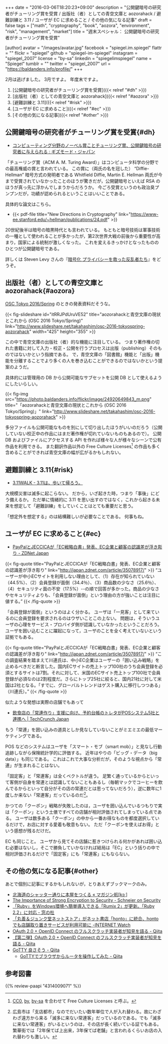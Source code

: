 +++
date = "2016-03-06T18:20:23+09:00"
description = "公開鍵暗号の研究者がチューリング賞を受賞 / 出版社（者）としての青空文庫と aozorahack / 避難訓練と 3.11 / ユーザが EC に求めること / その他の気になる記事"
draft = false
tags = ["math", "cryptography", "book", "aozora", "environment", "risk", "management", "market"]
title = "週末スペシャル： 公開鍵暗号の研究者がチューリング賞を受賞"

[author]
  avatar = "/images/avatar.jpg"
  facebook = "spiegel.im.spiegel"
  flattr = ""
  flickr = "spiegel"
  github = "spiegel-im-spiegel"
  instagram = "spiegel_2007"
  license = "by-sa"
  linkedin = "spiegelimspiegel"
  name = "Spiegel"
  tumblr = ""
  twitter = "spiegel_2007"
  url = "https://baldanders.info/profile/"
+++

2月は逃げました。
3月ですよ。
年度末ですよ。

1. [公開鍵暗号の研究者がチューリング賞を受賞]({{< relref "#dh" >}})
1. [出版社（者）としての青空文庫と aozorahack]({{< relref "#aozora" >}})
1. [避難訓練と 3.11]({{< relref "#risk" >}})
1. [ユーザが EC に求めること]({{< relref "#ec" >}})
1. [その他の気になる記事]({{< relref "#other" >}})

## 公開鍵暗号の研究者がチューリング賞を受賞{#dh}

- [コンピューティング分野のノーベル賞ことチューリング賞、公開鍵暗号の研究者に与えられる : ギズモード・ジャパン](http://www.gizmodo.jp/2016/03/Turing_Award_for_public_key_encryption.html)

「チューリング賞（ACM A. M. Turing Award）」はコンピュータ科学の分野での最高権威の賞と言われている。
この賞に（両氏の名を冠した） “Diffie-Hellman” 暗号方式の発明者である Whitfield Diffie, Martin E. Hellman 両氏が今まで受賞されていなかったことのほうが驚きだが，公開鍵暗号といえば RSA のほうが真っ先に浮かんでしまうからだろうか。
今ごろ受賞というのも政治臭プンプンだが，功績が認められるということはいいことである。

具体的な論文はこちら。

- {{< pdf-file title="New Directions in Cryptography" link="https://www-ee.stanford.edu/~hellman/publications/24.pdf" >}}

20世紀後半は暗号の暗黒時代とも言われている。
もともと暗号技術は軍事技術の一種として使われることが多かったが，第2次世界大戦の前後から重要性が高まり，国家による統制が激しくなった。
これを変えるきっかけとなったもののひとつが公開鍵暗号である。

詳しくは Steven Levy さんの『[暗号化 プライバシーを救った反乱者たち](https://www.amazon.co.jp/exec/obidos/ASIN/4314009071/baldandersinf-22/)』をどうぞ。

## 出版社（者）としての青空文庫と aozorahack{#aozora}

[OSC Tokyo 2016/Spring](http://www.ospn.jp/osc2016-spring/ "オープンソースカンファレンス2016 Tokyo/Spring - オープンソースの文化祭！") のときの発表資料だそうな。

{{< fig-slideshare id="itRRJPdUruVE52" title="aozorahackと青空文庫の現状とこれから (OSC 2016 Tokyo/Spring)" link="http://www.slideshare.net/takahashim/osc-2016-tokyospring-aozorahack" width="425" height="355" >}}

この中で青空文庫の出版社（者）的な機能に注目している。
つまり著作権の切れた書籍に対して入力・校正・公開を行うプロセスは出版（publishing）そのものではないかという指摘である。
で，青空文庫の「図書館」機能と「出版」機能を分離することでより多くの人を巻き込むことができるのではないかという提案のようだ。

具体的には管理用の DB から公開可能なサブセットを公開 DB として使えるようにしたいらしい。

{{< fig-img src="https://photo.baldanders.info/flickr/image/24920649843_m.png" title="「aozorahackと青空文庫の現状とこれから (OSC 2016 Tokyo/Spring)」" link="http://www.slideshare.net/takahashim/osc-2016-tokyospring-aozorahack" >}}

多分ファイルも公開可能なものを別にして切り出したほうがいいのだろう（公開していない校正中の作品にはまだ著作権が切れていないものもあるので）。
公開 DB およびファイルにアクセスする API を作れば様々な人が様々なシーンで公有作品を利用できる。
また翻訳作品以外の Free Culture Licenses[^fcl] の作品も多く含めることができれば青空文庫の幅が広がるかもしれない。

[^fcl]: [CC0](https://creativecommons.org/publicdomain/zero/1.0/deed.ja), [by](https://creativecommons.org/licenses/by/4.0/deed.ja), [by-sa](https://creativecommons.org/licenses/by-sa/4.0/deed.ja) を合わせて Free Culture Licenses と呼ぶ。

## 避難訓練と 3.11{#risk}

- [3.11WALK - 3.11は、歩いて帰ろう。](http://311walk.jp/)

大規模災害は滅多に起こらない。
だから，いざ起きた時，つまり「事後」にどう備えるか。
ただ単に情緒的に 3.11 を思い出すのではなく，これから起きる未来を想定して「避難訓練」をしていくことはとても重要だと思う。

「想定外を想定する」のは結構難しいが必要なことである。
何事もね。

## ユーザが EC に求めること{#ec}

- [PayPalとJECCICAが「EC戦略白書」発表、EC企業と顧客の認識差が浮き彫り - ZDNet Japan](http://japan.zdnet.com/article/35078917/)

{{< fig-quote title="PayPalとJECCICAが「EC戦略白書」発表、EC企業と顧客の認識差が浮き彫り" link="http://japan.zdnet.com/article/35078917/" >}}
<q>ユーザーが中小ECサイトを利用しない理由として、（1）存在が知られていない（44.5%）、（2）会員登録が面倒（34.4％）、（3）商品数の少なさ（25.6％）、（4）セキュリティ面の不安（17.5%）--の順で回答が多かった。商品の少なさやセキュリティよりも、「会員登録が面倒」という理由の方が強いことは注目に値する。</q>
{{< /fig-quote >}}

「会員登録が面倒」というのはよく分かる。
ユーザは「一見客」として来ているのに会員登録を要求されるのはウザいことこの上ない。
問題は，そういうユーザの心理をサービス・プロバイダ側が認識していなかったということだろう。
ユーザを囲い込むことに躍起になって，ユーザのことを全く考えていないという証拠でもある。

{{< fig-quote title="PayPalとJECCICAが「EC戦略白書」発表、EC企業と顧客の認識差が浮き彫り" link="http://japan.zdnet.com/article/35078917/" >}}
<q>この調査結果を踏まえて川連氏は、中小EC企業はユーザーの「囲い込み戦略」を止めるべきだと断言した。国内ECサイトの売上トップ100社のうち会員登録を必須とするサイトは7割。それに対して、米国のECサイト売上トップ100社で会員登録が必須なのは2割程度だ。さらにトップ25社に絞ると、国内21社に対して米国は2社となる。「すでに、グローバルトレンドはゲスト購入に移行しつつある」（川連氏）。</q>
{{< /fig-quote >}}

似たような発想は実際の店舗でもあって

- [飲食店の「常連作り」支援に向け、予約台帳のトレタがPOSシステム5社と連携へ | TechCrunch Japan](https://jp.techcrunch.com/2016/03/01/toreta-pos/)

もう「常連」を囲い込みの道具としか見なしていないことがミエミエの最低マーケティングである。

POS などのシステムはユーザを「スマート・モブ（smart mob）」と見なし行動追跡しながら保険統計学的に評価する。
近年はやりの「ビッグ・データ（big data）」も同じである。
これはこれで大事な分析だが，そのような視点から「常連」が生まれることはない。

「固定客」と「常連客」は全くベクトルが違う。
足繁く通っているからといって客側が自身を常連とは認識してないこともあるし（毎朝マックでコーヒーを飲んでるからといって自分がその店の常連だとは思ってないだろう），逆に数年に1度しか来ない「常連客」だっているのだ[^a]。

[^a]: 広島市は「支店都市」なのでだいたい数年単位で人が入れ替わる。故にわざわざ遠方から来る「滅多に来ない常連客」だっているのである。でも「滅多に来ない常連客」がいるというのは，その店が長く続いている証でもある。繁華街では「2年保てば上出来，3年保てば老舗」と言われるくらいお店の入れ替わりも激しい。

かつての「クーポン」戦略が失敗したのは，ユーザを囲い込んでいるつもりで実は「クーポン」という土俵ですべての店舗が相対評価されてしまっている点である。
ユーザは数多ある「クーポン」の中から一番お得なものを都度選択しているだけで，お店に対する愛着も敬意もない。
ただ「クーポンを使えばお得」という感想が残るだけだ。

EC も同じこと。
ユーザから見てその店舗に惹きつけられる何かがあれば囲い込む必要はないし，そこで勝負していかなければ結局は「EC」という括りの中で相対評価されるだけで「固定客」にも「常連客」にもならない。

## その他の気になる記事{#other}

あとで個別に記事にするかもしれないが，とりあえずブックマークのみ。

- [北海道のシャッター通りに本屋をつくる « マガジン航[kɔː]](https://magazine-k.jp/2016/03/02/little-bookstore-in-northern-street/)
- [The Importance of Strong Encryption to Security - Schneier on Security](https://www.schneier.com/blog/archives/2016/02/the_importance_.html)
- [「Ruby」をWindows環境へ簡単導入できる「Rumix 2」が更新。「Ruby 2.2」に対応 - 窓の杜](http://www.forest.impress.co.jp/docs/news/20160229_745961.html)
- [「丸善＆ジュンク堂ネットストア」がネット書店「honto」に統合、hontoでも店舗取り置きサービスが利用可能に -INTERNET Watch](http://internet.watch.impress.co.jp/docs/news/20160301_746190.html)
- [OAuth 2.0 + OpenID Connect のフルスクラッチ実装者が知見を語る - Qiita](http://qiita.com/TakahikoKawasaki/items/f2a0d25a4f05790b3baa)
- [【第二弾】OAuth 2.0 + OpenID Connect のフルスクラッチ実装者が知見を語る - Qiita](http://qiita.com/TakahikoKawasaki/items/30fbd546935cea914e4f)
- [GoTTY 良さそう - Qiita](http://qiita.com/A-I/items/49bcb56ed977b4fb36ff)
    - [GoTTYでブラウザからルータを操作してみた - Qiita](http://qiita.com/kooshin/items/8c7dbfc9c5e8a88d1705)

## 参考図書

{{% review-paapi "4314009071" %}} <!-- 暗号化 プライバシーを救った反乱者たち -->
